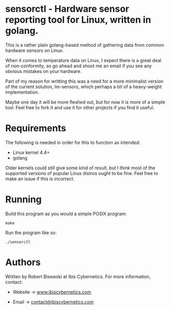 # sensorctl - Hardware sensor reporting tool for Linux, written in golang.

This is a rather plain golang-based method of gathering data from common
hardware sensors on Linux.

When it comes to temperature data on Linux, I expect there is a great deal
of non-conformity, so go ahead and shoot me an email if you see any obvious
mistakes on your hardware.

Part of my reason for writting this was a need for a more minimalist version
of the current solution, lm-sensors, which perhaps a bit of a heavy-weight
implementation.

Maybe one day it will be more fleshed out, but for now it is more of a
simple tool. Feel free to fork it and use it for other projects if you find
it useful.


# Requirements

The following is needed in order for this to function as intended:

* Linux kernel 4.4+
* golang

Older kernels could still give some kind of result, but I *think* most of
the supported versions of popular Linux distros ought to be fine. Feel free
to make an issue if this is incorrect.


# Running

Build this program as you would a simple POSIX program:

```
make
```

Run the program like so:

```
./sensorctl
```

# Authors

Written by Robert Bisewski at Ibis Cybernetics. For more information, contact:

* Website -> www.ibiscybernetics.com

* Email -> contact@ibiscybernetics.com
